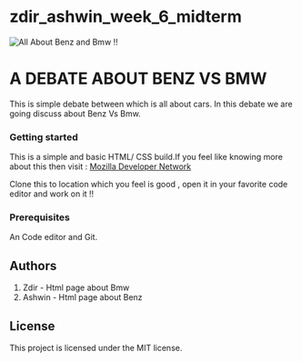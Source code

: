 # zdir_ashwin_week_6_midterm

![All About Benz and Bmw !!](benzvsbmw.jpg "A Debate")

# A DEBATE ABOUT BENZ VS BMW

This is simple debate between which is all about cars. In this debate we are going discuss about Benz Vs Bmw. 

### Getting started
This is a simple and basic HTML/ CSS build.If you feel like knowing more about this then visit : [Mozilla Developer Network](https://developer.mozilla.org/en-US/docs/Learn)

Clone this to location which you feel is good , open it in your favorite code editor and work on it !! 

### Prerequisites 
An Code editor and Git.

## Authors
1. Zdir - Html page about Bmw
2. Ashwin - Html page about Benz

## License
This project is licensed under the MIT license.
